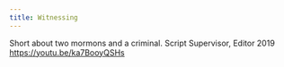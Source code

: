 ```yaml
---
title: Witnessing
---
```


Short about two mormons and a criminal.
Script Supervisor, Editor 2019
https://youtu.be/ka7BooyQSHs
